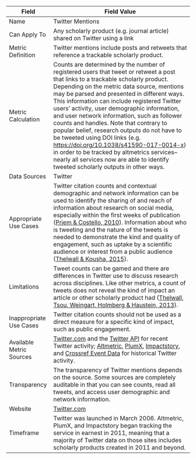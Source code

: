 | Field | Field Value |
|------------------------------|-------------------------------------------------|
| Name | Twitter Mentions
| Can Apply To | Any scholarly product (e.g. journal article) shared on Twitter using a link
| Metric Definition | Twitter mentions include posts and retweets that reference a trackable scholarly product.
| Metric Calculation | Counts are determined by the number of registered users that tweet or retweet a post that links to a trackable scholarly product.  Depending on the metric data source, mentions may be parsed and presented in different ways. This information can include registered Twitter users’ activity, user demographic information, and user network information, such as follower counts and handles. Note that contrary to popular belief, research outputs do not have to be tweeted using DOI links (e.g. https://doi.org/10.1038/s41590-017-0014-x) in order to be tracked by altmetrics services–nearly all services now are able to identify tweeted scholarly outputs in other ways.
| Data Sources | Twitter
| Appropriate Use Cases | Twitter citation counts and contextual demographic and network information can be used to identify the sharing of and reach of information about research on social media, especially within the first weeks of publication ([Priem & Costello, 2010](http://dx.doi.org/10.1002/meet.14504701201)).  Information about who is tweeting and the nature of the tweets is needed to demonstrate the kind and quality of engagement, such as uptake by a scientific audience or interest from a public audience ([Thelwall & Kousha, 2015](http://www.elprofesionaldelainformacion.com/contenidos/2015/sep/09.html)).
| Limitations | Tweet counts can be gamed and there are differences in Twitter use to discuss research across disciplines.  Like other metrics, a count of tweets does not reveal the kind of impact an article or other scholarly product had ([Thelwall, Tsou, Weingart, Holmberg & Haustein, 2013](http://cybermetrics.cindoc.csic.es/articles/v17i1p1.html)).
| Inappropriate Use Cases | Twitter citation counts should not be used as a direct measure for a specific kind of impact, such as public engagement.
| Available Metric Sources |  [Twitter.com](http://twitter.com/) and the [Twitter API](http://api.twitter.com/) for recent Twitter activity; [Altmetric](http://altmetric.com/), [PlumX](http://plumanalytics.com/), [Impactstory](http://impactstory.org/), and [Crossref Event Data](https://www.crossref.org/services/event-data/) for historical Twitter activity.
| Transparency | The transparency of Twitter mentions depends on the source.  Some sources are completely auditable in that you can see counts, read all tweets, and access user demographic and network information.
| Website | [Twitter.com](http://twitter.com/)
| Timeframe | Twitter was launched in March 2006. Altmetric, PlumX, and Impactstory began tracking the service in earnest in 2011, meaning that a majority of Twitter data on those sites includes scholarly products created in 2011 and beyond.
